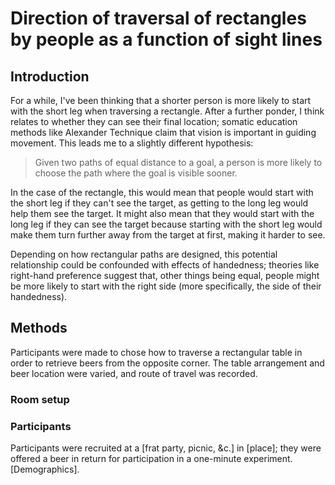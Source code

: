 Direction of traversal of rectangles by people as a function of sight lines
=======

## Introduction

For a while, I've been thinking that a shorter person is more likely to start
with the short leg when traversing a rectangle. After a further ponder, I
think relates to whether they can see their final location; somatic education
methods like Alexander Technique claim that vision is important in guiding
movement. This leads me to a slightly different hypothesis:

> Given two paths of equal distance to a goal, a person is more likely to
> choose the path where the goal is visible sooner.

In the case of the rectangle, this would mean that people would start
with the short leg if they can't see the target, as getting to the long
leg would help them see the target. It might also mean that they would
start with the long leg if they can see the target because starting with
the short leg would make them turn further away from the target at first,
making it harder to see.

Depending on how rectangular paths are designed, this potential relationship
could be confounded with effects of handedness; theories like right-hand
preference suggest that, other things being equal, people might be more likely
to start with the right side (more specifically, the side of their handedness).

## Methods

Participants were made to chose how to traverse a rectangular table in order
to retrieve beers from the opposite corner. The table arrangement and beer
location were varied, and route of travel was recorded.

### Room setup

### Participants

Participants were recruited at a [frat party, picnic, &c.] in [place]; they were
offered a beer in return for participation in a one-minute experiment.
[Demographics].
